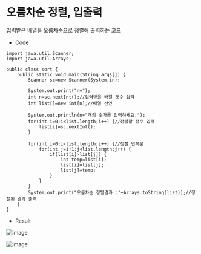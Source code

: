 # 오름차순 정렬, 입출력

입력받은 배열을 오름차순으로 정렬해 출력하는 코드

* Code

```
import java.util.Scanner;
import java.util.Arrays;

public class sort {
	public static void main(String args[]) {
		Scanner sc=new Scanner(System.in);
		
		System.out.print("n=");
		int n=sc.nextInt();//입력받을 배열 갯수 입력
		int list[]=new int[n];//배열 선언
		
		System.out.println(n+"개의 숫자를 입력하세요.");
		for(int i=0;i<list.length;i++) {//정렬할 정수 입력
			list[i]=sc.nextInt();
		}
		
		for(int i=0;i<list.length;i++) {//정렬 반복문
			for(int j=i+1;j<list.length;j++) {
				if(list[i]>list[j]) {
					int temp=list[i];
					list[i]=list[j];
					list[j]=temp;
				}
			}
		}
		System.out.print("오름차순 정렬결과 :"+Arrays.toString(list));//정렬된 결과 출력
	}
}
```

* Result

![image](https://user-images.githubusercontent.com/26988563/163663503-b006ef0c-6f17-4878-80b1-80b6f7a3d68c.png)

![image](https://user-images.githubusercontent.com/26988563/163663505-ee64ae2b-d981-4208-b342-2bec209e0eeb.png)
